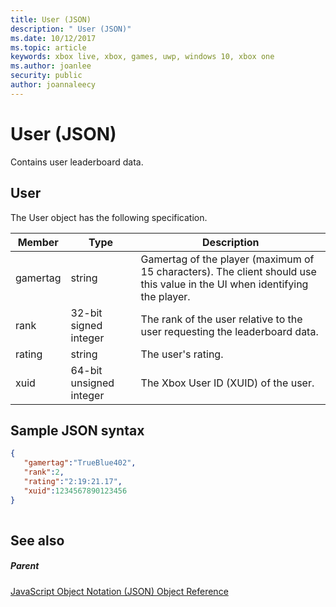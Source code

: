 ```yaml
---
title: User (JSON)
description: " User (JSON)"
ms.date: 10/12/2017
ms.topic: article
keywords: xbox live, xbox, games, uwp, windows 10, xbox one
ms.author: joanlee
security: public
author: joannaleecy
---
```


# User (JSON)
Contains user leaderboard data. 
<a id="ID4EN"></a>

 
## User
 
The User object has the following specification.
 
| Member| Type| Description| 
| --- | --- | --- | 
| gamertag| string| Gamertag of the player (maximum of 15 characters). The client should use this value in the UI when identifying the player.| 
| rank| 32-bit signed integer| The rank of the user relative to the user requesting the leaderboard data.| 
| rating| string| The user's rating.| 
| xuid| 64-bit unsigned integer| The Xbox User ID (XUID) of the user.| 
  
<a id="ID4EMC"></a>

 
## Sample JSON syntax
 

```json
{ 
   "gamertag":"TrueBlue402",
   "rank":2,
   "rating":"2:19:21.17",
   "xuid":1234567890123456 
}
    
```

  
<a id="ID4EVC"></a>

 
## See also
 
<a id="ID4EXC"></a>

 
##### Parent 

[JavaScript Object Notation (JSON) Object Reference](atoc-xboxlivews-reference-json.md)

   